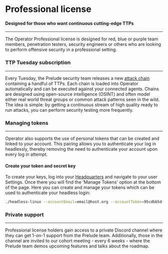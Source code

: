 # Professional license

#### Designed for those who want continuous cutting-edge TTPs

---

The Operator Professional license is designed for red, blue or purple team members,
penetration testers, security engineers or others who are looking to perform offensive security 
in a professional setting. 

### TTP Tuesday subscription

---

Every Tuesday, the Prelude security team releases a new [attack chain](https://chains.prelude.org) containing a handful of TTPs.
Each chain is loaded into Operator automatically and can be executed against your connected agents. Chains are designed 
using open-source intelligence (OSINT) and often model either real world threat groups or common attack patterns seen in the wild.
The idea is simple: by getting a continuous stream of high quality ready to run attacks, you can perform security testing more frequently.

### Managing tokens

---

Operator also supports the use of personal tokens that can be created and linked to your account. This pairing allows you to authenticate your log in headlessly, thereby removing the need to authenticate your account upon every log in attempt.

#### Create your token and secret key

To create your keys, log into your [Headquarters](https://login.prelude.org/#/) and navigate to your user Settings. Once there you will find the 'Manage Tokens' option at the bottom of the page. Here you can create and manage your tokens which can be used to authenticate your headless login:

```bash
./headless-linux --accountEmail=email@host.org --accountToken=95cdbb5d-adcd-430f-ad00-b88562f25aa5 --accountSecret=3dd6e2cf-dec9-446a-9c4a-8e31ee5414af
```

### Private support

---

Professional license holders gain access to a private Discord channel where they can get 1-on-1 support from the Prelude team. 
Additionally, those in the channel are invited to our cohort
meeting - every 6 weeks - where the Prelude team demos upcoming features and talks about the roadmap.
